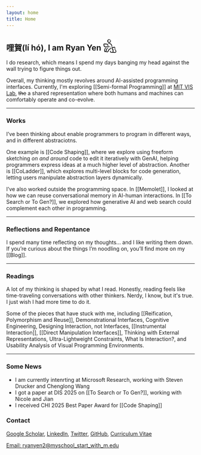 ```yaml
---
layout: home
title: Home
---
```



## 哩賀(lí hó), I am <span class="annotation-highlight"><b>Ryan Yen</b></span> <img src="/assets/images/icons/work-with-cat.svg" alt="Work with Cat Icon" style="width: 36px; height: 36px; vertical-align: bottom;">
I do research, which means I spend my days banging my head against the wall trying to figure things out.

Overall, my thinking mostly revolves around AI-assisted programming interfaces. Currently, I'm exploring [[Semi-formal Programming]] at [MIT VIS Lab](https://vis.csail.mit.edu/), ~~the~~ a shared representation where both humans and machines can comfortably operate and co-evolve.


---

### Works
I’ve been thinking about enable programmers to program in different ways, and in different abstraciotns.

One example is [[Code Shaping]], where we explore using freeform sketching *on and around* code to edit it iteratively with GenAI, helping programmers express ideas at a much higher level of abstraction. Another is [[CoLadder]], which explores multi-level blocks for code generation, letting users manipulate abstraction layers dynamically.

I’ve also worked outside the programming space. In [[Memolet]], I looked at how we can reuse conversational memory in AI-human interactions. In [[To Search or To Gen?]], we explored how generative AI and web search could complement each other in programming.

---

### Reflections and Repentance
I spend many time reflecting on my thoughts... and I like writing them down.
If you’re curious about the things I’m noodling on, you’ll find more on my [[Blog]].

---

### Readings
A lot of my thinking is shaped by what I read. Honestly, reading feels like time-traveling conversations with other thinkers. Nerdy, I know, but it's true. I just wish I had more time to do it.

Some of the pieces that have stuck with me, including [[Reification, Polymorphism and Reuse]], Demonstrational Interfaces, Cognitive Engineering, Designing Interaction, not Interfaces, [[Instrumental Interaction]], [[Direct Manipulation Interfaces]], Thinking with External Representations, Ultra-Lightweight Constraints, What Is Interaction?, and Usability Analysis of Visual Programming Environments.

---

### Some News
- I am currently intenrting at Microsoft Research, working with Steven Drucker and Chenglong Wang
- I got a paper at DIS 2025 on [[To Search or To Gen?]], working with Nicole and Jian
- I received CHI 2025 Best Paper Award for [[Code Shaping]]


### Contact
[Google Scholar](https://scholar.google.com/citations?user=9LztrWkAAAAJ&hl=en&oi=ao), [LinkedIn](https://www.linkedin.com/in/ryan-yen/), [Twitter](https://twitter.com/ryanyen22), [GitHub](https://github.com/ryanyen2), [Curriculum Vitae](/assets/cv.pdf)

[Email: ryanyen2@myschool_start_with_m.edu](mailto:ryanyen2@____.edu)
